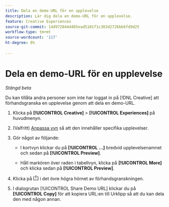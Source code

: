 ```yaml
---
title: Dela en demo-URL för en upplevelse
description: Lär dig dela en demo-URL för en upplevelse.
feature: Creative Experiences
source-git-commit: 14d972044d485ead5101f1c383d2726bb6fd9d25
workflow-type: tm+mt
source-wordcount: '117'
ht-degree: 0%

---
```


# Dela en demo-URL för en upplevelse

*Stängd beta*

Du kan tillåta andra personer som inte har loggat in på [!DNL Creative] att förhandsgranska en upplevelse genom att dela en demo-URL.

1. Klicka på **[!UICONTROL Creative]** > **[!UICONTROL Experiences]** på huvudmenyn.

1. (Valfritt) [Anpassa vyn](/help/creative/introduction/customize-data-views.md) så att den innehåller specifika upplevelser.

1. Gör något av följande:

   * I kortvyn klickar du på **[!UICONTROL ...]** bredvid upplevelsenamnet och sedan på **[!UICONTROL Preview]**.

   * Håll markören över raden i tabellvyn, klicka på **[!UICONTROL More]** och klicka sedan på **[!UICONTROL Preview]**.

1. Klicka på ![Dela](/help/creative/assets/share.png "Dela") i det övre högra hörnet av förhandsgranskningen.

1. I dialogrutan [!UICONTROL Share Demo URL] klickar du på **[!UICONTROL Copy]** för att kopiera URL:en till Urklipp så att du kan dela den med någon annan.
